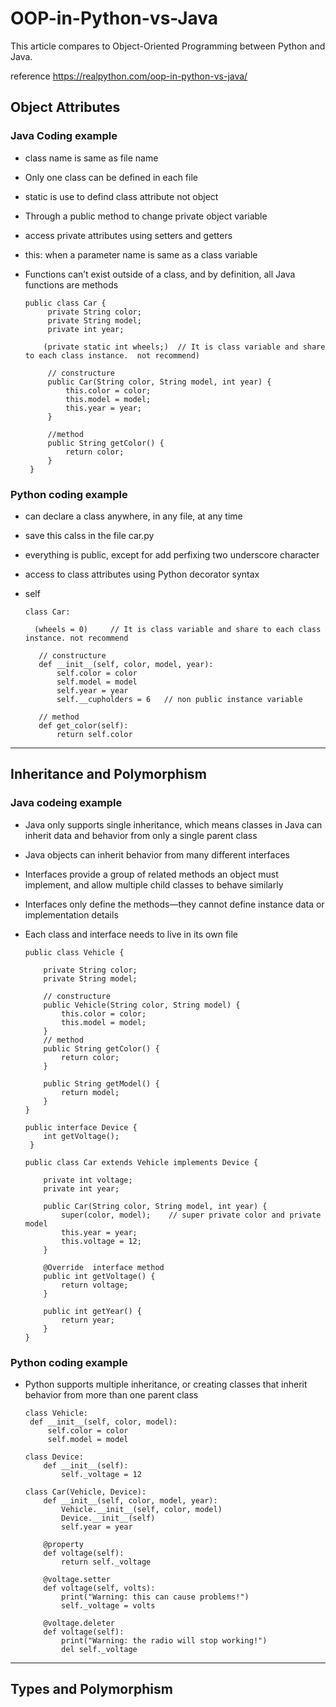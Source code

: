 # OOP-in-Python-vs-Java
This article compares to Object-Oriented Programming between Python and Java.

reference https://realpython.com/oop-in-python-vs-java/


## Object Attributes
### Java Coding example
   - class name is same as file name
   - Only one class can be defined in each file
   - static is use to defind class attribute not object
   - Through a public method to change private object variable
   - access private attributes using setters and getters
   - this: when a parameter name is same as a class variable
   - Functions can’t exist outside of a class, and by definition, all Java functions are methods
   
         public class Car {
              private String color;
              private String model;
              private int year;
              
             (private static int wheels;)  // It is class variable and share to each class instance.  not recommend)
              
              // constructure 
              public Car(String color, String model, int year) {
                  this.color = color;
                  this.model = model;
                  this.year = year;
              }
              
              //method
              public String getColor() {
                  return color;
              }
          }
          
 ### Python coding example
   - can declare a class anywhere, in any file, at any time
   - save this calss in the file car.py
   - everything is public, except for add perfixing two underscore character
   - access to class attributes using Python decorator syntax
   - self
   
         class Car:
         
           (wheels = 0)     // It is class variable and share to each class instance. not recommend
            
            // constructure
            def __init__(self, color, model, year):
                self.color = color
                self.model = model
                self.year = year
                self.__cupholders = 6   // non public instance variable
             
            // method
            def get_color(self):
                return self.color
                
____________________________________________________________________________________________________________________________
 ## Inheritance and Polymorphism
 ### Java codeing example
   - Java only supports single inheritance, which means classes in Java can inherit data and behavior from only a single parent class
   - Java objects can inherit behavior from many different interfaces
   - Interfaces provide a group of related methods an object must implement, and allow multiple child classes to behave similarly
   - Interfaces only define the methods—they cannot define instance data or implementation details
   - Each class and interface needs to live in its own file

         public class Vehicle {

             private String color;
             private String model;
             
             // constructure
             public Vehicle(String color, String model) {
                 this.color = color;
                 this.model = model;
             }
             // method
             public String getColor() {
                 return color;
             }

             public String getModel() {
                 return model;
             }
         }
         
         public interface Device {
             int getVoltage();
          }
          
         public class Car extends Vehicle implements Device {

             private int voltage;
             private int year;

             public Car(String color, String model, int year) {
                 super(color, model);    // super private color and private model
                 this.year = year;
                 this.voltage = 12;
             }

             @Override  interface method
             public int getVoltage() {
                 return voltage;
             }

             public int getYear() {
                 return year;
             }
         }
      
      
 ### Python coding example
   - Python supports multiple inheritance, or creating classes that inherit behavior from more than one parent class
   
         class Vehicle:
          def __init__(self, color, model):
              self.color = color
              self.model = model

         class Device:
             def __init__(self):
                 self._voltage = 12

         class Car(Vehicle, Device):
             def __init__(self, color, model, year):
                 Vehicle.__init__(self, color, model)
                 Device.__init__(self)
                 self.year = year

             @property
             def voltage(self):
                 return self._voltage

             @voltage.setter
             def voltage(self, volts):
                 print("Warning: this can cause problems!")
                 self._voltage = volts

             @voltage.deleter
             def voltage(self):
                 print("Warning: the radio will stop working!")
                 del self._voltage
                 
_____________________________________________________________________________________________________

## Types and Polymorphism
